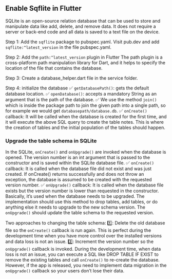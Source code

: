 ## Enable Sqflite in Flutter
SQLite is an open-source relation database that can be used to store and manipulate data like add, delete, and remove data.
It does not require a server or back-end code and all data is saved to a text file on the device.

Step 1: Add the ```sqflite``` package to pubspec.yaml.
Visit pub.dev and add ```sqflite:^latest_version``` in the file pubspec.yaml.

Step 2: Add the ```path:^latest_version``` plugin in Flutter
The path plugin is a cross-platform path manipulation library for Dart, and it helps to specify the location of the file that contains the database.

Step 3: Create a database_helper.dart file in the service folder.

Step 4: initialize the database
✅ ```getDatabasePath()```: gets the default database location.
✅ ```openDatabase()```: accepts a mandatory String as an argument that is the path of the database.
✅ We use the method ```join()``` which is inside the package path to join the given path into a single path, so for example we would get ```databasepath/database.db```.
✅ ```onCreate()``` callback: It will be called when the database is created for the first time, and it will execute the above SQL query to create the table notes. This is where the creation of tables and the initial population of the tables should happen.

### Upgrade the table schema in SQLite
In the SQLite, ```onCreate()``` and ```onUpgrade()``` are invoked when the database is opened. The version number is an int argument that is passed to the constructor and is saved within the SQLite database file.
✅ ```onCreate()``` callback: It is called when the database file did not exist and was just created. If onCreate() returns successfully and does not throw an exception, the database is assumed to be created with the requested version number.
✅ ```onUpgrade()``` callback: It is called when the database file exists but the version number is lower than requested in the constructor. Basically, it’s used when the database needs to be upgraded. The implementation should use this method to drop tables, add tables, or do anything else it needs to upgrade to the new schema version.
The ```onUpgrade()``` should update the table schema to the requested version.

Two approaches to changing the table schema:
1️⃣: Delete the old database file so the ```onCreate()``` callback is run again. This is perfect during the development time when you have more control over the installed versions and data loss is not an issue.
2️⃣: Increment the version number so the ```onUpgrade()``` callback is invoked. During the development time, when data loss is not an issue, you can execute a SQL like DROP TABLE IF EXIST <table name> to remove the existing tables and call ```onCreate()``` to re-create the database.
However, if the app is released, you need to implement data migration in the ```onUpgrade()``` callback so your users don’t lose their data.


